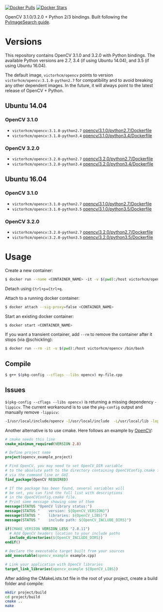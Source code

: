 [![Docker Pulls](https://img.shields.io/docker/pulls/victorhcm/opencv.svg)](https://hub.docker.com/r/victorhcm/opencv/)
[![Docker Stars](https://img.shields.io/docker/stars/victorhcm/opencv.svg)](https://hub.docker.com/r/victorhcm/opencv)

OpenCV 3.1.0/3.2.0 + Python 2/3 bindings. Built following the [PyImageSearch guide][1].

# Versions 

This repository contains OpenCV 3.1.0 and 3.2.0 with Python bindings. The available Python versions are 2.7, 3.4 (if using Ubuntu 14.04), and 3.5 (if using Ubuntu 16.04).

The default image, `victorhcm/opencv` points to version `victorhcm/opencv:3.1.0-python2.7` for compatibility and to avoid breaking any other dependent images. In the future, it will always point to the latest release of OpenCV + Python.


## Ubuntu 14.04
### OpenCV 3.1.0

* `victorhcm/opencv:3.1.0-python2.7` [opencv/3.1.0/python2.7/Dockerfile](https://github.com/victorhcm/dockerfiles/opencv/3.1.0/python2.7)
* `victorhcm/opencv:3.1.0-python3.4` [opencv/3.1.0/python3.4/Dockerfile](https://github.com/victorhcm/dockerfiles/opencv/3.1.0/python3.4)

### OpenCV 3.2.0

* `victorhcm/opencv:3.2.0-python2.7` [opencv/3.2.0/python2.7/Dockerfile](https://github.com/victorhcm/dockerfiles/opencv/3.2.0/python2.7)
* `victorhcm/opencv:3.2.0-python3.4` [opencv/3.2.0/python3.4/Dockerfile](https://github.com/victorhcm/dockerfiles/opencv/3.2.0/python3.4)


## Ubuntu 16.04
### OpenCV 3.1.0

* `victorhcm/opencv:3.1.0-python2.7` [opencv/3.1.0/python2.7/Dockerfile](https://github.com/victorhcm/dockerfiles/opencv/3.1.0/python2.7)
* `victorhcm/opencv:3.1.0-python3.5` [opencv/3.1.0/python3.5/Dockerfile](https://github.com/victorhcm/dockerfiles/opencv/3.1.0/python3.5)

### OpenCV 3.2.0

* `victorhcm/opencv:3.2.0-python2.7` [opencv/3.2.0/python2.7/Dockerfile](https://github.com/victorhcm/dockerfiles/opencv/3.2.0/python2.7)
* `victorhcm/opencv:3.2.0-python3.5` [opencv/3.2.0/python3.5/Dockerfile](https://github.com/victorhcm/dockerfiles/opencv/3.2.0/python3.5)



# Usage

Create a new container:
```sh
$ docker run --name <CONTAINER_NAME> -it -v $(pwd):/host victorhcm/opencv /bin/bash
```

Detach using `Ctrl+p`+`Ctrl+q`.

Attach to a running docker container:

```sh
$ docker attach --sig-proxy=false <CONTAINER_NAME>
```

Start an existing docker container:
```sh
$ docker start <CONTAINER_NAME>
```

If you want a transient container, add `--rm` to remove the container after it stops (via @schickling):

```sh
$ docker run --rm -it -v $(pwd):/host victorhcm/opencv /bin/bash
```

## Compile

```sh
$ g++ $(pkg-config --cflags --libs opencv) my-file.cpp
```

## Issues

`$(pkg-config --cflags --libs opencv)` is returning a missing dependency `-lippicv`. The current workaround is to use the `pkg-config` output and manually remove `-lippicv`:

```sh
-I/usr/local/include/opencv -I/usr/local/include  -L/usr/local/lib -lopencv_stitching -lopencv_superres -lopencv_videostab -lopencv_aruco -lopencv_bgsegm -lopencv_bioinspired -lopencv_ccalib -lopencv_dnn -lopencv_dpm -lopencv_fuzzy -lopencv_line_descriptor -lopencv_optflow -lopencv_plot -lopencv_reg -lopencv_saliency -lopencv_stereo -lopencv_structured_light -lopencv_rgbd -lopencv_surface_matching -lopencv_tracking -lopencv_datasets -lopencv_text -lopencv_face -lopencv_xfeatures2d -lopencv_shape -lopencv_video -lopencv_ximgproc -lopencv_calib3d -lopencv_features2d -lopencv_flann -lopencv_xobjdetect -lopencv_objdetect -lopencv_ml -lopencv_xphoto -lopencv_highgui -lopencv_videoio -lopencv_imgcodecs -lopencv_photo -lopencv_imgproc -lopencv_core 
```

Another alternative is to use cmake. Here follows an example by [OpenCV][2]:

```cmake
# cmake needs this line
cmake_minimum_required(VERSION 2.8)

# Define project name
project(opencv_example_project)

# Find OpenCV, you may need to set OpenCV_DIR variable
# to the absolute path to the directory containing OpenCVConfig.cmake file
# via the command line or GUI
find_package(OpenCV REQUIRED)

# If the package has been found, several variables will
# be set, you can find the full list with descriptions
# in the OpenCVConfig.cmake file.
# Print some message showing some of them
message(STATUS "OpenCV library status:")
message(STATUS "    version: ${OpenCV_VERSION}")
message(STATUS "    libraries: ${OpenCV_LIBS}")
message(STATUS "    include path: ${OpenCV_INCLUDE_DIRS}")

if(CMAKE_VERSION VERSION_LESS "2.8.11")
  # Add OpenCV headers location to your include paths
  include_directories(${OpenCV_INCLUDE_DIRS})
endif()

# Declare the executable target built from your sources
add_executable(opencv_example example.cpp)

# Link your application with OpenCV libraries
target_link_libraries(opencv_example ${OpenCV_LIBS})
```

After adding the CMakeLists.txt file in the root of your project, create a build folder and compile:

```sh
mkdir project/build
cd project/build
cmake ..
make
```

[1]: www.pyimagesearch.com/2015/06/22/install-opencv-3-0-and-python-2-7-on-ubuntu/
[2]: https://github.com/Itseez/opencv/blob/master/samples/cpp/example_cmake/CMakeLists.txt
